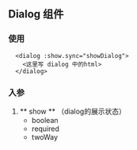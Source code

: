 ## Dialog 组件

### 使用

```
  <dialog :show.sync="showDialog">
    <这里写 dialog 中的html>
  </dialog>
```

### 入参

1. ** show **  （dialog的展示状态）
    * boolean 
    * required 
    * twoWay
